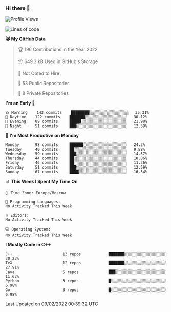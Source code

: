 ### Hi there 👋

<!--
**SemenMartynov/SemenMartynov** is a ✨ _special_ ✨ repository because its `README.md` (this file) appears on your GitHub profile.

Here are some ideas to get you started:

- 🔭 I’m currently working on ...
- 🌱 I’m currently learning ...
- 👯 I’m looking to collaborate on ...
- 🤔 I’m looking for help with ...
- 💬 Ask me about ...
- 📫 How to reach me: ...
- 😄 Pronouns: ...
- ⚡ Fun fact: ...
-->

<!--START_SECTION:waka-->
![Profile Views](http://img.shields.io/badge/Profile%20Views-0-blue)

![Lines of code](https://img.shields.io/badge/From%20Hello%20World%20I%27ve%20Written-2%20Million%20lines%20of%20code-blue)

**🐱 My GitHub Data** 

> 🏆 196 Contributions in the Year 2022
 > 
> 📦 649.3 kB Used in GitHub's Storage 
 > 
> 🚫 Not Opted to Hire
 > 
> 📜 53 Public Repositories 
 > 
> 🔑 8 Private Repositories  
 > 
**I'm an Early 🐤** 

```text
🌞 Morning    143 commits    ████████░░░░░░░░░░░░░░░░░   35.31% 
🌆 Daytime    122 commits    ███████░░░░░░░░░░░░░░░░░░   30.12% 
🌃 Evening    89 commits     █████░░░░░░░░░░░░░░░░░░░░   21.98% 
🌙 Night      51 commits     ███░░░░░░░░░░░░░░░░░░░░░░   12.59%

```
📅 **I'm Most Productive on Monday** 

```text
Monday       98 commits     ██████░░░░░░░░░░░░░░░░░░░   24.2% 
Tuesday      40 commits     ██░░░░░░░░░░░░░░░░░░░░░░░   9.88% 
Wednesday    59 commits     ███░░░░░░░░░░░░░░░░░░░░░░   14.57% 
Thursday     44 commits     ██░░░░░░░░░░░░░░░░░░░░░░░   10.86% 
Friday       46 commits     ██░░░░░░░░░░░░░░░░░░░░░░░   11.36% 
Saturday     51 commits     ███░░░░░░░░░░░░░░░░░░░░░░   12.59% 
Sunday       67 commits     ████░░░░░░░░░░░░░░░░░░░░░   16.54%

```


📊 **This Week I Spent My Time On** 

```text
⌚︎ Time Zone: Europe/Moscow

💬 Programming Languages: 
No Activity Tracked This Week

🔥 Editors: 
No Activity Tracked This Week

💻 Operating System: 
No Activity Tracked This Week

```

**I Mostly Code in C++** 

```text
C++                      13 repos            ███████░░░░░░░░░░░░░░░░░░   30.23% 
TeX                      12 repos            ███████░░░░░░░░░░░░░░░░░░   27.91% 
Java                     5 repos             ███░░░░░░░░░░░░░░░░░░░░░░   11.63% 
Python                   3 repos             █░░░░░░░░░░░░░░░░░░░░░░░░   6.98% 
Go                       3 repos             █░░░░░░░░░░░░░░░░░░░░░░░░   6.98%

```



 Last Updated on 09/02/2022 00:39:32 UTC
<!--END_SECTION:waka-->